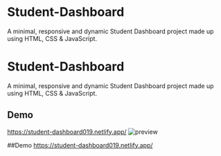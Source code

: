 # Student-Dashboard

A minimal, responsive and dynamic Student Dashboard project made up using HTML, CSS & JavaScript.

# Student-Dashboard

A minimal, responsive and dynamic Student Dashboard project made up using HTML, CSS & JavaScript.


## Demo

https://student-dashboard019.netlify.app/
![preview](https://github.com/Reddi0019/Student-Dashboard/assets/144756187/95c7a9e1-03af-43a7-b710-13a79de429c0)

##Demo
https://student-dashboard019.netlify.app/
